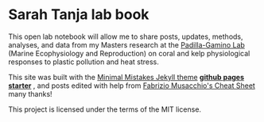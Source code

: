# Sarah Tanja lab book 

This open lab notebook will allow me to share posts, updates, methods, analyses, and data from my Masters research at the [Padilla-Gamino Lab](https://padilla-gaminolab.weebly.com/) (Marine Ecophysiology and Reproduction) on coral and kelp physiological responses to plastic pollution and heat stress.

This site was built with the [Minimal Mistakes Jekyll theme](https://github.com/mmistakes/minimal-mistakes) [**github pages starter**](https://github.com/mmistakes/mm-github-pages-starter/generate) , and posts edited with help from [Fabrizio Musacchio's Cheat Sheet](https://www.fabriziomusacchio.com/blog/2021-08-11-Minimal_Mistakes_Cheat_Sheet/) many thanks! 

This project is licensed under the terms of the MIT license.
